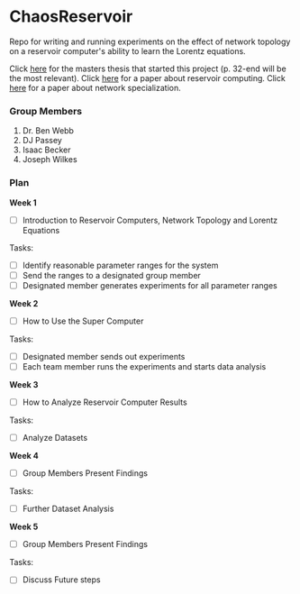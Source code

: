 # ChaosReservoir
Repo for writing and running experiments on the effect of network topology on a reservoir computer's ability to learn the Lorentz equations.

Click [here](Papers/djpassey_thesis.pdf) for the masters thesis that started this project (p. 32-end will be the most relevant). Click [here](Papers/attractor_recon.pdf) for a paper about reservoir computing. Click [here](Papers/spect_dyn_specialization.pdf) for a paper about network specialization.
### Group Members
1. Dr. Ben Webb
2. DJ Passey
3. Isaac Becker
4. Joseph Wilkes

### Plan
**Week 1**
* [ ] Introduction to Reservoir Computers, Network Topology and Lorentz Equations

Tasks:
* [ ] Identify reasonable parameter ranges for the system
* [ ] Send the ranges to a designated group member
* [ ] Designated member generates experiments for all parameter ranges

**Week 2**
* [ ] How to Use the Super Computer

Tasks:
* [ ] Designated member sends out experiments
* [ ] Each team member runs the experiments and starts data analysis

**Week 3**
* [ ] How to Analyze Reservoir Computer Results

Tasks:
* [ ] Analyze Datasets

**Week 4**
* [ ] Group Members Present Findings

Tasks:
* [ ] Further Dataset Analysis

**Week 5**
* [ ] Group Members Present Findings

Tasks:
* [ ] Discuss Future steps

